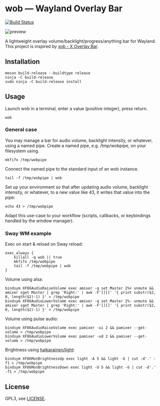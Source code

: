 # wob — Wayland Overlay Bar

[![Build Status](https://travis-ci.org/francma/wob.svg?branch=master)](https://travis-ci.org/francma/wob)

![preview](https://martinfranc.eu/wob-preview.svg)

A lightweight overlay volume/backlight/progress/anything bar for Wayland. This project is inspired by [xob - X Overlay Bar](https://github.com/florentc/xob).

## Installation

```
meson build-release --buildtype release
ninja -C build-release
sudo ninja -C build-release install
```

## Usage

Launch wob in a terminal, enter a value (positive integer), press return.

```
wob
```

### General case

You may manage a bar for audio volume, backlight intensity, or whatever, using a named pipe. Create a named pipe, e.g. /tmp/wobpipe, on your filesystem using.

```
mkfifo /tmp/wobpipe
```

Connect the named pipe to the standard input of an wob instance.

```
tail -f /tmp/wobpipe | wob
```

Set up your environment so that after updating audio volume, backlight intensity, or whatever, to a new value like 43, it writes that value into the pipe:

```
echo 43 > /tmp/wobpipe
```

Adapt this use-case to your workflow (scripts, callbacks, or keybindings handled by the window manager).

### Sway WM example

Exec on start & reload on Sway reload:

```
exec_always {
    killall -q wob || true
    mkfifo /tmp/wobpipe
    tail -f /tmp/wobpipe | wob
}
```

Volume using alsa:

```
bindsym XF86AudioRaiseVolume exec amixer -q set Master 2%+ unmute && amixer sget Master | grep 'Right:' | awk -F'[][]' '{ print substr($2, 0, length($2)-1) }' > /tmp/wobpipe
bindsym XF86AudioLowerVolume exec amixer -q set Master 2%- unmute && amixer sget Master | grep 'Right:' | awk -F'[][]' '{ print substr($2, 0, length($2)-1) }' > /tmp/wobpipe
```

Volume using pulse audio:

```
bindsym XF86AudioRaiseVolume exec pamixer -ui 2 && pamixer --get-volume > /tmp/wobpipe
bindsym XF86AudioLowerVolume exec pamixer -ud 2 && pamixer --get-volume > /tmp/wobpipe
```

Brightness using [haikarainen/light](https://github.com/haikarainen/light):

```
bindsym XF86MonBrightnessUp exec light -A 5 && light -G | cut -d'.' -f1 > /tmp/wobpipe
bindsym XF86MonBrightnessDown exec light -U 5 && light -G | cut -d'.' -f1 > /tmp/wobpipe
```

## License

GPL3, see [LICENSE](/LICENSE).